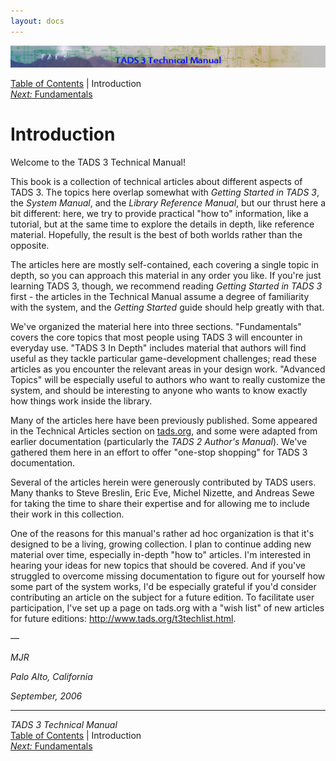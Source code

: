 ```yaml
---
layout: docs
---
```

<div class="topbar">

<img src="topbar.jpg" data-border="0" />

</div>

<div class="nav">

<a href="toc.html" class="nav">Table of Contents</a> \| Introduction  
<span class="navnp"><a href="fund.html" class="nav"><em>Next:</em> Fundamentals</a>
    </span>

</div>

<div class="main">

# Introduction

Welcome to the TADS 3 Technical Manual!

This book is a collection of technical articles about different aspects
of TADS 3. The topics here overlap somewhat with *Getting Started in
TADS 3*, the *System Manual*, and the *Library Reference Manual*, but
our thrust here a bit different: here, we try to provide practical "how
to" information, like a tutorial, but at the same time to explore the
details in depth, like reference material. Hopefully, the result is the
best of both worlds rather than the opposite.

The articles here are mostly self-contained, each covering a single
topic in depth, so you can approach this material in any order you like.
If you're just learning TADS 3, though, we recommend reading *Getting
Started in TADS 3* first - the articles in the Technical Manual assume a
degree of familiarity with the system, and the *Getting Started* guide
should help greatly with that.

We've organized the material here into three sections. "Fundamentals"
covers the core topics that most people using TADS 3 will encounter in
everyday use. "TADS 3 In Depth" includes material that authors will find
useful as they tackle particular game-development challenges; read these
articles as you encounter the relevant areas in your design work.
"Advanced Topics" will be especially useful to authors who want to
really customize the system, and should be interesting to anyone who
wants to know exactly how things work inside the library.

Many of the articles here have been previously published. Some appeared
in the Technical Articles section on [tads.org](http://www.tads.org),
and some were adapted from earlier documentation (particularly the *TADS
2 Author's Manual*). We've gathered them here in an effort to offer
"one-stop shopping" for TADS 3 documentation.

Several of the articles herein were generously contributed by TADS
users. Many thanks to Steve Breslin, Eric Eve, Michel Nizette, and
Andreas Sewe for taking the time to share their expertise and for
allowing me to include their work in this collection.

One of the reasons for this manual's rather ad hoc organization is that
it's designed to be a living, growing collection. I plan to continue
adding new material over time, especially in-depth "how to" articles.
I'm interested in hearing your ideas for new topics that should be
covered. And if you've struggled to overcome missing documentation to
figure out for yourself how some part of the system works, I'd be
especially grateful if you'd consider contributing an article on the
subject for a future edition. To facilitate user participation, I've set
up a page on tads.org with a "wish list" of new articles for future
editions: <http://www.tads.org/t3techlist.html>.

—

*MJR*

*Palo Alto, California*

*September, 2006*

</div>

------------------------------------------------------------------------

<div class="navb">

*TADS 3 Technical Manual*  
<a href="toc.html" class="nav">Table of Contents</a> \| Introduction  
<span class="navnp"><a href="fund.html" class="nav"><em>Next:</em> Fundamentals</a>
    </span>

</div>
